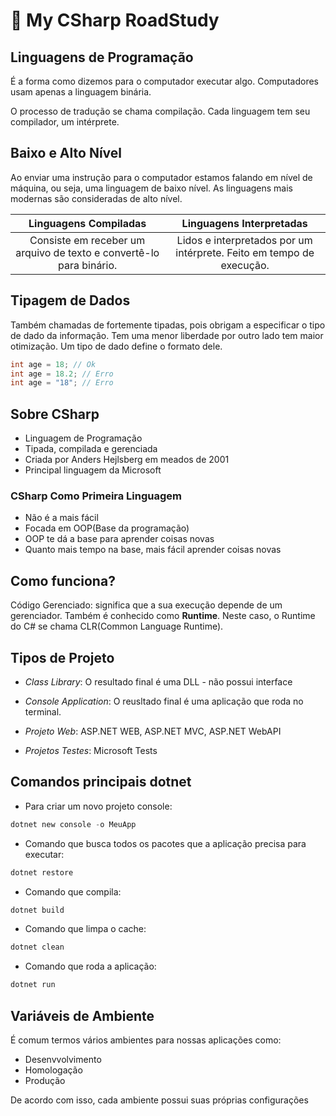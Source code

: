 # 🔮 My CSharp RoadStudy

## Linguagens de Programação

É a forma como dizemos para o computador executar algo. Computadores usam apenas a linguagem binária.

O processo de tradução se chama compilação. Cada linguagem tem seu compilador, um intérprete.

## Baixo e Alto Nível

Ao enviar uma instrução para o computador estamos falando em nível de máquina, ou seja, uma linguagem de baixo nível. As linguagens mais modernas são consideradas de alto nível.

|                    Linguagens Compiladas                     |                   Linguagens Interpretadas                   |
| :----------------------------------------------------------: | :----------------------------------------------------------: |
| Consiste em receber um arquivo de texto e convertê-lo para binário. | Lidos e interpretados por um intérprete. Feito em tempo de execução. |

## Tipagem de Dados

Também chamadas de fortemente tipadas, pois obrigam a especificar o tipo de dado da informação. Tem uma menor liberdade por outro lado tem maior otimização.  Um tipo de dado define o formato dele.

```c#
int age = 18; // Ok
int age = 18.2; // Erro
int age = "18"; // Erro
```

## Sobre CSharp

- Linguagem de Programação
- Tipada, compilada e gerenciada
- Criada por Anders Hejlsberg em meados de 2001
- Principal linguagem da Microsoft

### CSharp  Como Primeira Linguagem

- Não é a mais fácil
- Focada em OOP(Base da programação)
- OOP te dá a base para aprender coisas novas
- Quanto mais tempo na base, mais fácil aprender coisas novas

## Como funciona?

Código Gerenciado: significa que a sua execução depende de um gerenciador. Também é conhecido como **Runtime**. Neste caso, o Runtime  do C# se chama CLR(Common Language Runtime).

## Tipos de Projeto

- *Class Library*: O resultado final é uma DLL - não possui interface

- *Console Application*: O reusltado final é uma aplicação que roda no terminal.

- *Projeto Web*: ASP.NET WEB, ASP.NET MVC, ASP.NET WebAPI

- *Projetos Testes*: Microsoft Tests

## Comandos principais dotnet

- Para criar um novo projeto console:

```powershell
dotnet new console -o MeuApp
```

- Comando que busca todos os pacotes que a aplicação precisa para executar:

```powershell
dotnet restore
```

- Comando que compila:

```powershell
dotnet build
```

- Comando que limpa o cache:

```powershell
dotnet clean
```

- Comando que roda a aplicação:

```powershell
dotnet run
```

## Variáveis de Ambiente

É comum termos vários ambientes para nossas aplicações como:

- Desenvvolvimento
- Homologação
- Produção

De acordo com isso, cada ambiente possui suas próprias configurações
